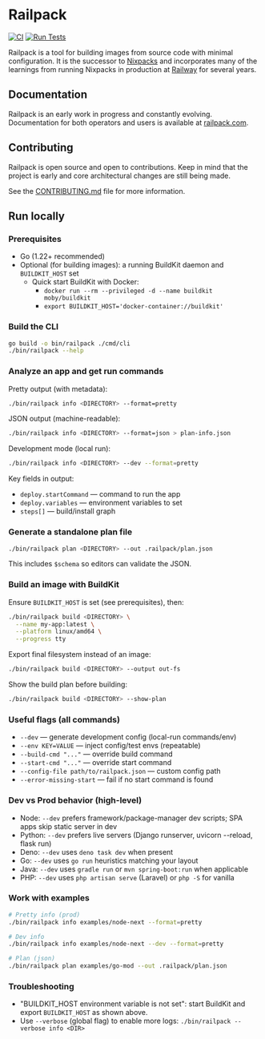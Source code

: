 # Railpack

[![CI](https://github.com/railwayapp/railpack/actions/workflows/ci.yml/badge.svg)](https://github.com/railwayapp/railpack/actions/workflows/ci.yml)
[![Run Tests](https://github.com/railwayapp/railpack/actions/workflows/run_tests.yml/badge.svg)](https://github.com/railwayapp/railpack/actions/workflows/run_tests.yml)

Railpack is a tool for building images from source code with minimal
configuration. It is the successor to [Nixpacks](https://nixpacks.com) and
incorporates many of the learnings from running Nixpacks in production at
[Railway](https://railway.com) for several years.

## Documentation

Railpack is an early work in progress and constantly evolving. Documentation for
both operators and users is available at [railpack.com](https://railpack.com).

## Contributing

Railpack is open source and open to contributions. Keep in mind that the project
is early and core architectural changes are still being made.

See the [CONTRIBUTING.md](CONTRIBUTING.md) file for more information.

## Run locally

### Prerequisites

- Go (1.22+ recommended)
- Optional (for building images): a running BuildKit daemon and `BUILDKIT_HOST` set
  - Quick start BuildKit with Docker:
    - `docker run --rm --privileged -d --name buildkit moby/buildkit`
    - `export BUILDKIT_HOST='docker-container://buildkit'`

### Build the CLI

```bash
go build -o bin/railpack ./cmd/cli
./bin/railpack --help
```

### Analyze an app and get run commands

Pretty output (with metadata):

```bash
./bin/railpack info <DIRECTORY> --format=pretty
```

JSON output (machine-readable):

```bash
./bin/railpack info <DIRECTORY> --format=json > plan-info.json
```

Development mode (local run):

```bash
./bin/railpack info <DIRECTORY> --dev --format=pretty
```

Key fields in output:

- `deploy.startCommand` — command to run the app
- `deploy.variables` — environment variables to set
- `steps[]` — build/install graph

### Generate a standalone plan file

```bash
./bin/railpack plan <DIRECTORY> --out .railpack/plan.json
```

This includes `$schema` so editors can validate the JSON.

### Build an image with BuildKit

Ensure `BUILDKIT_HOST` is set (see prerequisites), then:

```bash
./bin/railpack build <DIRECTORY> \
  --name my-app:latest \
  --platform linux/amd64 \
  --progress tty
```

Export final filesystem instead of an image:

```bash
./bin/railpack build <DIRECTORY> --output out-fs
```

Show the build plan before building:

```bash
./bin/railpack build <DIRECTORY> --show-plan
```

### Useful flags (all commands)

- `--dev` — generate development config (local-run commands/env)
- `--env KEY=VALUE` — inject config/test envs (repeatable)
- `--build-cmd "..."` — override build command
- `--start-cmd "..."` — override start command
- `--config-file path/to/railpack.json` — custom config path
- `--error-missing-start` — fail if no start command is found

### Dev vs Prod behavior (high-level)

- Node: `--dev` prefers framework/package-manager dev scripts; SPA apps skip static server in dev
- Python: `--dev` prefers live servers (Django runserver, uvicorn --reload, flask run)
- Deno: `--dev` uses `deno task dev` when present
- Go: `--dev` uses `go run` heuristics matching your layout
- Java: `--dev` uses `gradle run` or `mvn spring-boot:run` when applicable
- PHP: `--dev` uses `php artisan serve` (Laravel) or `php -S` for vanilla

### Work with examples

```bash
# Pretty info (prod)
./bin/railpack info examples/node-next --format=pretty

# Dev info
./bin/railpack info examples/node-next --dev --format=pretty

# Plan (json)
./bin/railpack plan examples/go-mod --out .railpack/plan.json
```

### Troubleshooting

- "BUILDKIT_HOST environment variable is not set": start BuildKit and export `BUILDKIT_HOST` as shown above.
- Use `--verbose` (global flag) to enable more logs: `./bin/railpack --verbose info <DIR>`
